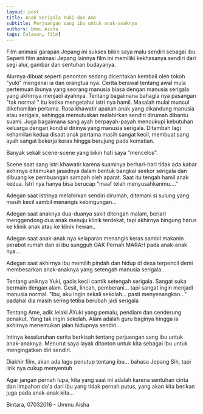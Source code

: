```yaml
---
layout: post
title: Anak Serigala Yuki dan Ame
subtitle: Perjuangan sang ibu untuk anak-anaknya
authors: Ummu Aisha
tags: [ulasan, film]
---
```

Film animasi garapan Jepang ini sukses bikin saya malu sendiri sebagai ibu. Seperti film animasi Jepang lainnya film ini memiliki kekhasanya sendiri dari segi alur, gambar dan sentuhan budayanya.

Alurnya dibuat seperti penonton sedang diceritakan kembali oleh tokoh "yuki" mengenai ia dan orangtua nya. Cerita berawal tentang awal mula pertemuan ibunya yang seorang manusia biasa dengan manusia serigala yang akhirnya menjadi ayahnya. Tentang bagaimana bahagia nya pasangan "tak normal " itu ketika mengetahui istri nya hamil. Masalah mulai muncul dikehamilan pertama. Rasa khawatir apakah anak yang dikandung manusia atau serigala, sehingga memutuskan melahirkan sendiri dirumah dibantu suami. Juga bagaimana sang ayah berpayah-payah mencukupi kebutuhan keluarga dengan kondisi dirinya yang manusia serigala. Ditambah lagi kehamilan kedua disaat anak pertama masih sangat kecil, membuat sang ayah sangat bekerja keras hingga berujung pada kematian.

Banyak sekali scene-scene yang bikin hati saya "mencelos".

Scene saat sang istri khawatir karena suaminya berhari-hari tidak ada kabar akhirnya ditemukan jasadnya dalam bentuk bangkai seekor serigala dan dibuang ke pembuangan sampah oleh aparat. Saat itu tengah hamil anak kedua. Istri nya hanya bisa berucap "maaf telah menyusahkanmu...."

Adegan saat istrinya melahirkan sendiri dirumah, ditemani si sulung yang masih kecil sambil menangis kebingungan...

Adegan saat anaknya dua-duanya sakit ditengah malam, berlari menggendong dua anak menuju klinik terdekat, tapi akhirnya bingung harus ke klinik anak atau ke klinik hewan..

Adegan saat anak-anak nya kelaparan menangis keras sambil makanin perabot rumah dan si ibu sungguh GAK Pernah MARAH pada anak-anak nya...

Adegan saat akhirnya ibu memilih pindah dan hidup di desa terpencil demi membesarkan anak-anaknya yang setengah manusia serigala...

Tentang uniknya Yuki, gadis kecil cantik setengah serigala. Sangat suka bermain dengan alam. Gesit, lincah, pemberani... tapi sangat ingin menjadi manusia normal. "Ibu, aku ingin sekali sekolah... pasti menyenangkan..." padahal dia masih sering tetiba berubah jadi serigala

Tentang Ame, adik lelaki ÂYuki yang pemalu, pendiam dan cenderung penakut. Yang tak ingin sekolah. Alam adalah guru baginya hingga ia akhirnya menemukan jalan hidupnya sendiri...

Intinya keseluruhan cerita berkisah tentang perjuangan sang ibu untuk anak-anaknya. Menurut saya layak ditonton untuk kita sebagai ibu untuk mengingatkan diri sendiri.

Diakhir film, akan ada lagu penutup tentang ibu... bahasa Jepang Sih, tapi lirik nya cukup menyentuh

Agar jangan pernah lupa, kita yang saat ini adalah karena sentuhan cinta dan limpahan do'a dari ibu yang tidak pernah putus, yang akan kita berikan juga pada anak-anak kita...

Bintara, 07032016 - Ummu Aisha
